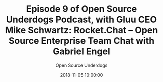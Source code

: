 ---
title: "Episode 9 of Open Source Underdogs Podcast, with Gluu CEO Mike Schwartz: Rocket.Chat – Open Source Enterprise Team Chat with Gabriel Engel"
date: 2018-11-05 10:00:00
link: //opensourceunderdogs.com/episode-9-rocket-chat-open-source-enterprise-team-chat-with-gabriel-engel/
hidden: true
author: Open Source Underdogs
extUrl: https://opensourceunderdogs.com/episode-9-rocket-chat-open-source-enterprise-team-chat-with-gabriel-engel/
bgImage: /images/posts/2018/11/2018-11-05-gabriel-engel-guest-OS-underdogs-podcast/rocket-chat-gabe-engel-OSU-podcast.jpg
bgSize: contain
bgColor: "111D4E"
categories:
- Press
---